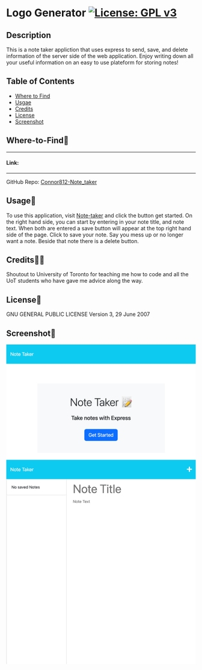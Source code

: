 # Logo Generator [![License: GPL v3](https://img.shields.io/badge/License-GPLv3-blue.svg)](https://www.gnu.org/licenses/gpl-3.0)

## Description

This is a note taker appliction that uses express to send, save, and delete information of the server side of the web application. Enjoy writing down all your useful information on an easy to use plateform for storing notes!

## Table of Contents

- [Where to Find](#where-to-find🔌)
- [Usgae](#usage🔋)
- [Credits](#credits🙏🏻)
- [License](#license🔑)
- [Screenshot](#screenshot📸)

## Where-to-Find🔌
---
#### Link: 
---
GitHub Repo: [Connor812-Note_taker](https://github.com/Connor812/Note-Taker.git)

## Usage🔋

To use this application, visit [Note-taker]() and click the button get started. On the right hand side, you can start by entering in your note title, and note text. When both are entered a save button will appear at the top right hand side of the page. Click to save your note. Say you mess up or no longer want a note. Beside that note there is a delete button.

## Credits🙏🏻

Shoutout to University of Toronto for teaching me how to code and all the UoT students who have gave me advice along the way.

## License🔑

GNU GENERAL PUBLIC LICENSE
Version 3, 29 June 2007

## Screenshot📸

![alt](./Develop/public/assets/images/localhost_3001_.png)
![alt](./Develop/public/assets/images/localhost_3001_notes.png)